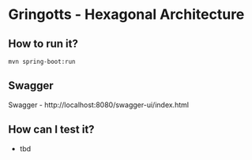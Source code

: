 # Gringotts - Hexagonal Architecture 



## How to run it?

```
mvn spring-boot:run
```

## Swagger

Swagger - http://localhost:8080/swagger-ui/index.html

## How can I test it?
- tbd